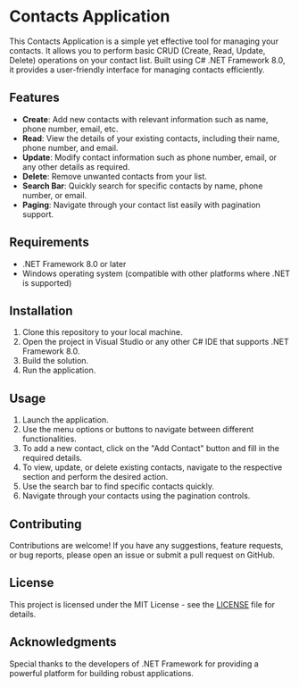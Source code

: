 # Contacts Application

This Contacts Application is a simple yet effective tool for managing your contacts. It allows you to perform basic CRUD (Create, Read, Update, Delete) operations on your contact list. Built using C# .NET Framework 8.0, it provides a user-friendly interface for managing contacts efficiently.

## Features

- **Create**: Add new contacts with relevant information such as name, phone number, email, etc.
- **Read**: View the details of your existing contacts, including their name, phone number, and email.
- **Update**: Modify contact information such as phone number, email, or any other details as required.
- **Delete**: Remove unwanted contacts from your list.
- **Search Bar**: Quickly search for specific contacts by name, phone number, or email.
- **Paging**: Navigate through your contact list easily with pagination support.

## Requirements

- .NET Framework 8.0 or later
- Windows operating system (compatible with other platforms where .NET is supported)

## Installation

1. Clone this repository to your local machine.
2. Open the project in Visual Studio or any other C# IDE that supports .NET Framework 8.0.
3. Build the solution.
4. Run the application.

## Usage

1. Launch the application.
2. Use the menu options or buttons to navigate between different functionalities.
3. To add a new contact, click on the "Add Contact" button and fill in the required details.
4. To view, update, or delete existing contacts, navigate to the respective section and perform the desired action.
5. Use the search bar to find specific contacts quickly.
6. Navigate through your contacts using the pagination controls.

## Contributing

Contributions are welcome! If you have any suggestions, feature requests, or bug reports, please open an issue or submit a pull request on GitHub.

## License

This project is licensed under the MIT License - see the [LICENSE](LICENSE) file for details.

## Acknowledgments

Special thanks to the developers of .NET Framework for providing a powerful platform for building robust applications.
